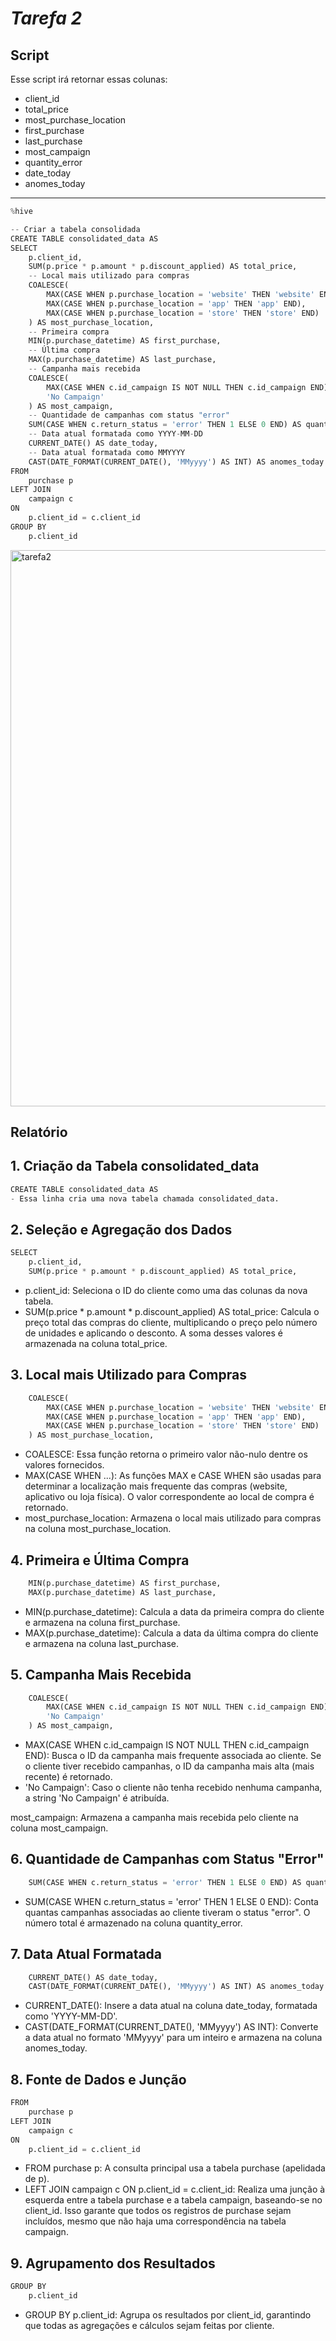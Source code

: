 # ***Tarefa 2***
## Script
Esse script irá retornar essas colunas:
- client_id
- total_price
- most_purchase_location
- first_purchase
- last_purchase
- most_campaign
- quantity_error
- date_today
- anomes_today
-------------------------------------------------------------------------------
```python
%hive

-- Criar a tabela consolidada
CREATE TABLE consolidated_data AS
SELECT 
    p.client_id,
    SUM(p.price * p.amount * p.discount_applied) AS total_price,
    -- Local mais utilizado para compras
    COALESCE(
        MAX(CASE WHEN p.purchase_location = 'website' THEN 'website' END),
        MAX(CASE WHEN p.purchase_location = 'app' THEN 'app' END),
        MAX(CASE WHEN p.purchase_location = 'store' THEN 'store' END)
    ) AS most_purchase_location,
    -- Primeira compra
    MIN(p.purchase_datetime) AS first_purchase,
    -- Última compra
    MAX(p.purchase_datetime) AS last_purchase,
    -- Campanha mais recebida
    COALESCE(
        MAX(CASE WHEN c.id_campaign IS NOT NULL THEN c.id_campaign END),
        'No Campaign'
    ) AS most_campaign,
    -- Quantidade de campanhas com status "error"
    SUM(CASE WHEN c.return_status = 'error' THEN 1 ELSE 0 END) AS quantity_error,
    -- Data atual formatada como YYYY-MM-DD
    CURRENT_DATE() AS date_today,
    -- Data atual formatada como MMYYYY
    CAST(DATE_FORMAT(CURRENT_DATE(), 'MMyyyy') AS INT) AS anomes_today
FROM 
    purchase p
LEFT JOIN 
    campaign c
ON 
    p.client_id = c.client_id
GROUP BY 
    p.client_id
```
<img width="890" alt="tarefa2" src="https://github.com/user-attachments/assets/ac970b9c-acdb-4459-8c7a-f4c911d2f64e">

## Relatório
## 1. Criação da Tabela consolidated_data
```python
CREATE TABLE consolidated_data AS
- Essa linha cria uma nova tabela chamada consolidated_data.
```
## 2. Seleção e Agregação dos Dados
```python
SELECT 
    p.client_id,
    SUM(p.price * p.amount * p.discount_applied) AS total_price,
```
- p.client_id: Seleciona o ID do cliente como uma das colunas da nova tabela.
- SUM(p.price * p.amount * p.discount_applied) AS total_price: Calcula o preço total das compras do cliente, multiplicando o preço pelo número de unidades e aplicando o desconto. A soma desses valores é armazenada na coluna total_price.

## 3. Local mais Utilizado para Compras
```python
    COALESCE(
        MAX(CASE WHEN p.purchase_location = 'website' THEN 'website' END),
        MAX(CASE WHEN p.purchase_location = 'app' THEN 'app' END),
        MAX(CASE WHEN p.purchase_location = 'store' THEN 'store' END)
    ) AS most_purchase_location,
```
- COALESCE: Essa função retorna o primeiro valor não-nulo dentre os valores fornecidos.
- MAX(CASE WHEN ...): As funções MAX e CASE WHEN são usadas para determinar a localização mais frequente das compras (website, aplicativo ou loja física). O valor correspondente ao local de compra é retornado.
- most_purchase_location: Armazena o local mais utilizado para compras na coluna most_purchase_location.

## 4. Primeira e Última Compra
```python
    MIN(p.purchase_datetime) AS first_purchase,
    MAX(p.purchase_datetime) AS last_purchase,
```
- MIN(p.purchase_datetime): Calcula a data da primeira compra do cliente e armazena na coluna first_purchase.
- MAX(p.purchase_datetime): Calcula a data da última compra do cliente e armazena na coluna last_purchase.

## 5. Campanha Mais Recebida
```python
    COALESCE(
        MAX(CASE WHEN c.id_campaign IS NOT NULL THEN c.id_campaign END),
        'No Campaign'
    ) AS most_campaign,
```
- MAX(CASE WHEN c.id_campaign IS NOT NULL THEN c.id_campaign END): Busca o ID da campanha mais frequente associada ao cliente. Se o cliente tiver recebido campanhas, o ID da campanha mais alta (mais recente) é retornado.
- 'No Campaign': Caso o cliente não tenha recebido nenhuma campanha, a string 'No Campaign' é atribuída.

most_campaign: Armazena a campanha mais recebida pelo cliente na coluna most_campaign.

## 6. Quantidade de Campanhas com Status "Error"
```python
    SUM(CASE WHEN c.return_status = 'error' THEN 1 ELSE 0 END) AS quantity_error,
```
- SUM(CASE WHEN c.return_status = 'error' THEN 1 ELSE 0 END): Conta quantas campanhas associadas ao cliente tiveram o status "error". O número total é armazenado na coluna quantity_error.

## 7. Data Atual Formatada
```python
    CURRENT_DATE() AS date_today,
    CAST(DATE_FORMAT(CURRENT_DATE(), 'MMyyyy') AS INT) AS anomes_today
```
- CURRENT_DATE(): Insere a data atual na coluna date_today, formatada como 'YYYY-MM-DD'.
- CAST(DATE_FORMAT(CURRENT_DATE(), 'MMyyyy') AS INT): Converte a data atual no formato 'MMyyyy' para um inteiro e armazena na coluna anomes_today.

## 8. Fonte de Dados e Junção
```python
FROM 
    purchase p
LEFT JOIN 
    campaign c
ON 
    p.client_id = c.client_id
```
- FROM purchase p: A consulta principal usa a tabela purchase (apelidada de p).
- LEFT JOIN campaign c ON p.client_id = c.client_id: Realiza uma junção à esquerda entre a tabela purchase e a tabela campaign, baseando-se no client_id. Isso garante que todos os registros de purchase sejam incluídos, mesmo que não haja uma correspondência na tabela campaign.

## 9. Agrupamento dos Resultados
```python
GROUP BY 
    p.client_id
```
- GROUP BY p.client_id: Agrupa os resultados por client_id, garantindo que todas as agregações e cálculos sejam feitas por cliente.

